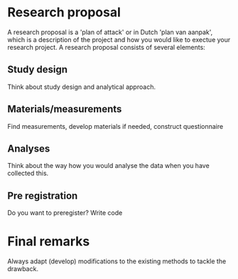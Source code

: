 # Research proposal

A research proposal is a 'plan of attack' or in Dutch 'plan van aanpak', which is a description of the project and how you would like to exectue your research project. 
A research proposal consists of several elements: 

## Study design

Think about study design and analytical approach. 

## Materials/measurements

Find measurements, develop materials if needed, construct questionnaire

## Analyses

Think about the way how you would analyse the data when you have collected this. 

## Pre registration

Do you want to preregister? Write code 

# Final remarks
Always adapt (develop) modifications to the existing methods to tackle the drawback. 
